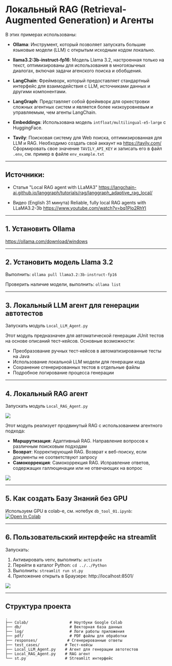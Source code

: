 # Локальный RAG (Retrieval-Augmented Generation) и Агенты 
В этих примерах использованы:

* **Ollama**: Инструмент, который позволяет запускать большие языковые модели (LLM) с открытым исходным кодом локально.

* **llama3.2:3b-instruct-fp16**: Модель Llama 3.2, настроенная только на текст, оптимизированы для использования 
в многоязычных диалогах, включая задачи агенского поиска и обобщения.

* **LangChain**: Фреймворк, который предоставляет стандартный интерфейс для взаимодействия с LLM, источниками данных
и другими компонентами.

* **LangGraph**: Представляет собой фреймворк для оркестровки сложных агентных систем и является более 
низкоуровневым и управляемым, чем агенты LangChain.

* **Embeddings**: Использована модель `intfloat/multilingual-e5-large` с HuggingFace.

* **Tavily**: Поисковая систему для Web поиска, оптимизированная для LLM и RAG. 
Необходимо создать свой аккаунт на https://tavily.com/
Сформировать свое значение `TAVILY_API_KEY` и записать его в файл `.env`, см. пример в файле `env_example.txt`

---
## Источники:

* Статья "Local RAG agent with LLaMA3" https://langchain-ai.github.io/langgraph/tutorials/rag/langgraph_adaptive_rag_local/

* Видео (English 31 минута) Reliable, fully local RAG agents with LLaMA3.2-3b https://www.youtube.com/watch?v=bq1Plo2RhYI

---
## 1. Установить Ollama
https://ollama.com/download/windows

---

## 2. Установить модель Llama 3.2
Выполнить: `ollama pull llama3.2:3b-instruct-fp16`

Проверить наличие модели, выполнить: `ollama list`

---

## 3. Локальный LLM агент для генерации автотестов

Запускать модуль `Local_LLM_Agent.py`

Этот модуль предназначен для автоматической генерации JUnit тестов на основе описаний тест-кейсов. Основные возможности:
- Преобразование ручных тест-кейсов в автоматизированные тесты на Java
- Использование локальной LLM модели для генерации кода
- Сохранение сгенерированных тестов в отдельные файлы
- Подробное логирование процесса генерации

---

## 4. Локальный RAG агент

Запускать модуль `Local_RAG_Agent.py`

![](Local_RAG_Agent.png)

Этот модуль реализует продвинутый RAG с использованием агентного подхода:

* **Маршрутизация**: Адаптивный RAG. Направление вопросов к различным поисковым подходам
* **Возврат**: Корректирующий RAG. Возврат к веб-поиску, если документы не соответствуют запросу
* **Самокоррекция**: Самокоррекция RAG. Исправление ответов, содержащих галлюцинации или не отвечающих на вопрос

![](graph_image.png)

---

## 5. Как создать Базу Знаний без GPU
Используем GPU в colab-e, см. нотебук `db_tool_01.ipynb`: [![Open In Colab](https://colab.research.google.com/assets/colab-badge.svg)](https://colab.research.google.com/github/kvoloshenko/Local_RAG_Agent_01/blob/main/Colab/db_tool_01.ipynb)

---

## 6. Пользовательский интерфейс на streamlit

Запускать:
1. Активировать venv, выполнить: `activate` 
2. Перейти в каталог Python: `cd ../../Python`
3. Выполнить: `streamlit run st.py`
4. Приложение открыть в Браузере: http://localhost:8501/

![](st.png)

---

## Структура проекта

```
.
├── Colab/                  # Ноутбуки Google Colab
├── db/                     # Векторная база данных
├── log/                    # Логи работы приложения
├── pdf/                    # PDF файлы для обработки
├── responses/             # Сгенерированные ответы
├── test_cases/           # Тест-кейсы
├── Local_LLM_Agent.py    # Агент для генерации автотестов
├── Local_RAG_Agent.py    # RAG агент
└── st.py                 # Streamlit интерфейс
```







